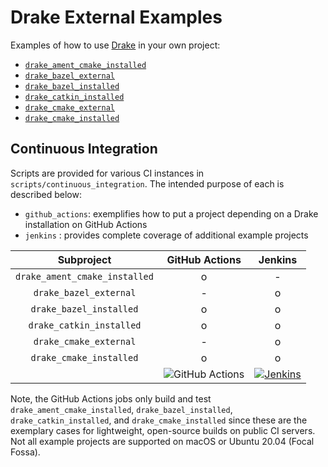 # Drake External Examples

Examples of how to use [Drake](https://github.com/RobotLocomotion/drake) in your
own project:

* [`drake_ament_cmake_installed`](./drake_ament_cmake_installed)
* [`drake_bazel_external`](./drake_bazel_external)
* [`drake_bazel_installed`](./drake_bazel_installed)
* [`drake_catkin_installed`](./drake_catkin_installed)
* [`drake_cmake_external`](./drake_cmake_external)
* [`drake_cmake_installed`](./drake_cmake_installed)

## Continuous Integration

Scripts are provided for various CI instances in `scripts/continuous_integration`. The intended purpose of each is described below:

* `github_actions`:  exemplifies how to put a project depending on a Drake installation on GitHub Actions
* `jenkins` : provides complete coverage of additional example projects

| **Subproject** | **GitHub Actions** | **Jenkins** |
|:---:|:---:|:---:|
| `drake_ament_cmake_installed` | o | - | 
| `drake_bazel_external` | - | o |
| `drake_bazel_installed` | o | o |
| `drake_catkin_installed` | o | o | 
| `drake_cmake_external` | - | o |
| `drake_cmake_installed` | o | o | 
|| ![GitHub Actions](https://img.shields.io/github/workflow/status/RobotLocomotion/drake-external-examples/ci/main) | [![Jenkins](https://img.shields.io/jenkins/build.svg?jobUrl=https://drake-jenkins.csail.mit.edu/job/RobotLocomotion/job/drake-external-examples/job/main)](https://drake-jenkins.csail.mit.edu/job/RobotLocomotion/job/drake-external-examples/) |

Note, the GitHub Actions jobs only build and test `drake_ament_cmake_installed`,
`drake_bazel_installed`, `drake_catkin_installed`, and `drake_cmake_installed`
since these are the exemplary cases for lightweight, open-source builds on
public CI servers. Not all example projects are supported on macOS or Ubuntu
20.04 (Focal Fossa).
